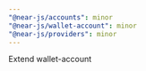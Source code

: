 ```yaml
---
"@near-js/accounts": minor
"@near-js/wallet-account": minor
"@near-js/providers": minor
---
```


Extend wallet-account
